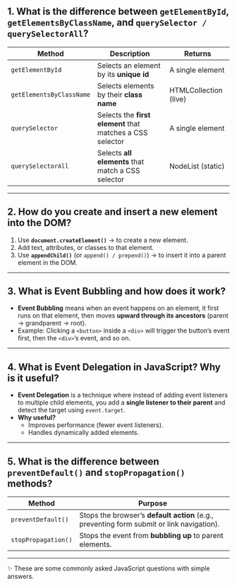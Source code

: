 ## 1. What is the difference between `getElementById`, `getElementsByClassName`, and `querySelector / querySelectorAll`?

| Method                  | Description                                                                 | Returns                  |
|-------------------------|-----------------------------------------------------------------------------|--------------------------|
| `getElementById`        | Selects an element by its **unique id**                                     | A single element         |
| `getElementsByClassName`| Selects elements by their **class name**                                    | HTMLCollection (live)    |
| `querySelector`         | Selects the **first element** that matches a CSS selector                  | A single element         |
| `querySelectorAll`      | Selects **all elements** that match a CSS selector                         | NodeList (static)        |

---

## 2. How do you create and insert a new element into the DOM?

1. Use **`document.createElement()`** → to create a new element.  
2. Add text, attributes, or classes to that element.  
3. Use **`appendChild()`** (or `append() / prepend()`) → to insert it into a parent element in the DOM.  


---

## 3. What is Event Bubbling and how does it work?

- **Event Bubbling** means when an event happens on an element, it first runs on that element, then moves **upward through its ancestors** (parent → grandparent → root).  
- Example: Clicking a `<button>` inside a `<div>` will trigger the button’s event first, then the `<div>`’s event, and so on.

---

## 4. What is Event Delegation in JavaScript? Why is it useful?

- **Event Delegation** is a technique where instead of adding event listeners to multiple child elements, you add a **single listener to their parent** and detect the target using `event.target`.  
- **Why useful?**  
  - Improves performance (fewer event listeners).  
  - Handles dynamically added elements.  

---

## 5. What is the difference between `preventDefault()` and `stopPropagation()` methods?

| Method               | Purpose                                                                 |
|----------------------|-------------------------------------------------------------------------|
| `preventDefault()`   | Stops the browser’s **default action** (e.g., preventing form submit or link navigation). |
| `stopPropagation()`  | Stops the event from **bubbling up** to parent elements.                |

---

✨ These are some commonly asked JavaScript questions with simple answers.
